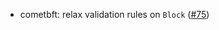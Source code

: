 - cometbft: relax validation rules on `Block`
  ([\#75](https://github.com/cometbft/cometbft-rs/issues/75))
